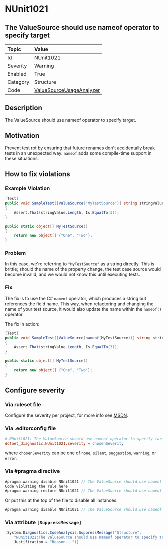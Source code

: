 # NUnit1021

## The ValueSource should use nameof operator to specify target

| Topic    | Value
| :--      | :--
| Id       | NUnit1021
| Severity | Warning
| Enabled  | True
| Category | Structure
| Code     | [ValueSourceUsageAnalyzer](https://github.com/nunit/nunit.analyzers/blob/3.6.0/src/nunit.analyzers/ValueSourceUsage/ValueSourceUsageAnalyzer.cs)

## Description

The ValueSource should use nameof operator to specify target.

## Motivation

Prevent test rot by ensuring that future renames don't accidentally break tests in an unexpected way. `nameof` adds some compile-time support in these situations.

## How to fix violations

### Example Violation

```csharp
[Test]
public void SampleTest([ValueSource("MyTestSource")] string stringValue)
{
    Assert.That(stringValue.Length, Is.EqualTo(3));
}

public static object[] MyTestSource()
{
    return new object[] {"One", "Two"};
}
```

### Problem

In this case, we're referring to `"MyTestSource"` as a string directly. This is brittle; should the name of the property change, the test case source would become invalid, and we would not know this until executing tests.

### Fix

The fix is to use the C# `nameof` operator, which produces a string but references the field name. This way, when refactoring and changing the name of your test source, it would also update the name within the `nameof()` operator.

The fix in action:

```csharp
[Test]
public void SampleTest([ValueSource(nameof(MyTestSource))] string stringValue)
{
    Assert.That(stringValue.Length, Is.EqualTo(3));
}

public static object[] MyTestSource()
{
    return new object[] {"One", "Two"};
}
```

<!-- start generated config severity -->
## Configure severity

### Via ruleset file

Configure the severity per project, for more info see [MSDN](https://learn.microsoft.com/en-us/visualstudio/code-quality/using-rule-sets-to-group-code-analysis-rules?view=vs-2022).

### Via .editorconfig file

```ini
# NUnit1021: The ValueSource should use nameof operator to specify target
dotnet_diagnostic.NUnit1021.severity = chosenSeverity
```

where `chosenSeverity` can be one of `none`, `silent`, `suggestion`, `warning`, or `error`.

### Via #pragma directive

```csharp
#pragma warning disable NUnit1021 // The ValueSource should use nameof operator to specify target
Code violating the rule here
#pragma warning restore NUnit1021 // The ValueSource should use nameof operator to specify target
```

Or put this at the top of the file to disable all instances.

```csharp
#pragma warning disable NUnit1021 // The ValueSource should use nameof operator to specify target
```

### Via attribute `[SuppressMessage]`

```csharp
[System.Diagnostics.CodeAnalysis.SuppressMessage("Structure",
    "NUnit1021:The ValueSource should use nameof operator to specify target",
    Justification = "Reason...")]
```
<!-- end generated config severity -->
